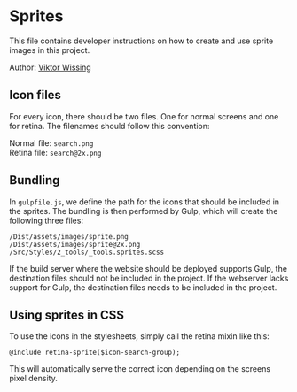 ﻿# Sprites
This file contains developer instructions on how to create and use sprite images in this project.

Author: [Viktor Wissing](mailto:viktor.wissing@cgi.com)

## Icon files
For every icon, there should be two files. One for normal screens and one for retina. The filenames should follow this convention:

Normal file: `search.png`<br />
Retina file: `search@2x.png`

## Bundling
In `gulpfile.js`, we define the path for the icons that should be included in the sprites. The bundling is then performed by Gulp, which will create the following three files:

`/Dist/assets/images/sprite.png`<br />
`/Dist/assets/images/sprite@2x.png`<br />
`/Src/Styles/2_tools/_tools.sprites.scss`

If the build server where the website should be deployed supports Gulp, the destination files should not be included in the project. If the webserver lacks support for Gulp, the destination files needs to be included in the project.

## Using sprites in CSS
To use the icons in the stylesheets, simply call the retina mixin like this:

`@include retina-sprite($icon-search-group);`

This will automatically serve the correct icon depending on the screens pixel density.
